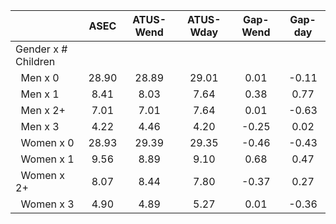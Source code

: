 
|                      |         ASEC |    ATUS-Wend |    ATUS-Wday |     Gap-Wend |      Gap-day |
| -------------------- | :----------: | :----------: | :----------: | :----------: | :----------: |
| Gender x # Children  |              |              |              |              |              |
| &nbsp;&nbsp;Men x 0  |        28.90 |        28.89 |        29.01 |         0.01 |        -0.11 |
| &nbsp;&nbsp;Men x 1  |         8.41 |         8.03 |         7.64 |         0.38 |         0.77 |
| &nbsp;&nbsp;Men x 2+ |         7.01 |         7.01 |         7.64 |         0.01 |        -0.63 |
| &nbsp;&nbsp;Men x 3  |         4.22 |         4.46 |         4.20 |        -0.25 |         0.02 |
| &nbsp;&nbsp;Women x 0 |        28.93 |        29.39 |        29.35 |        -0.46 |        -0.43 |
| &nbsp;&nbsp;Women x 1 |         9.56 |         8.89 |         9.10 |         0.68 |         0.47 |
| &nbsp;&nbsp;Women x 2+ |         8.07 |         8.44 |         7.80 |        -0.37 |         0.27 |
| &nbsp;&nbsp;Women x 3 |         4.90 |         4.89 |         5.27 |         0.01 |        -0.36 |


